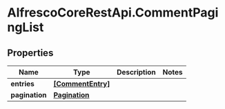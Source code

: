# AlfrescoCoreRestApi.CommentPagingList

## Properties
Name | Type | Description | Notes
------------ | ------------- | ------------- | -------------
**entries** | [**[CommentEntry]**](CommentEntry.md) |  | 
**pagination** | [**Pagination**](Pagination.md) |  | 


